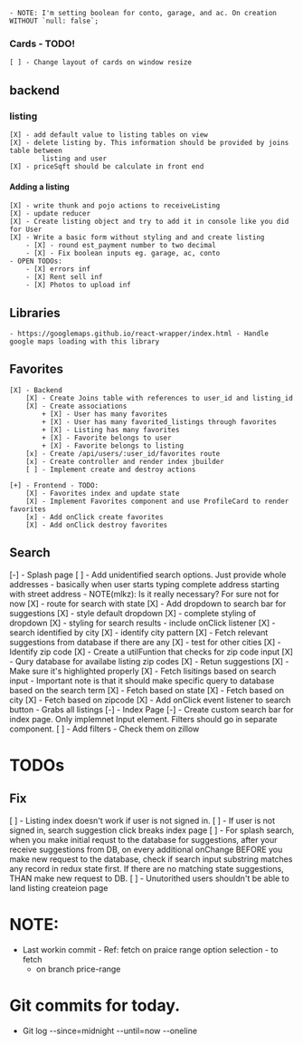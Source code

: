     - NOTE: I'm setting boolean for conto, garage, and ac. On creation WITHOUT `null: false`;

### Cards - TODO!
    [ ] - Change layout of cards on window resize


## backend
### listing
    [X] - add default value to listing tables on view
    [X] - delete listing by. This information should be provided by joins table between
            listing and user
    [X] - priceSqft should be calculate in front end

#### Adding a listing
    [X] - write thunk and pojo actions to receiveListing
    [X] - update reducer
    [X] - Create listing object and try to add it in console like you did for User
    [X] - Write a basic form without styling and and create listing
        - [X] - round est_payment number to two decimal
        - [X] - Fix boolean inputs eg. garage, ac, conto
    - OPEN TODOs:
        - [X] errors inf
        - [X] Rent sell inf
        - [X] Photos to upload inf

## Libraries
    - https://googlemaps.github.io/react-wrapper/index.html - Handle google maps loading with this library

## Favorites
    [X] - Backend
        [X] - Create Joins table with references to user_id and listing_id
        [X] - Create associations
            + [X] - User has many favorites
            + [X] - User has many favorited_listings through favorites
            + [X] - Listing has many favorites
            + [X] - Favorite belongs to user
            + [X] - Favorite belongs to listing
        [x] - Create /api/users/:user_id/favorites route
        [x] - Create controller and render index jbuilder
        [ ] - Implement create and destroy actions

    [+] - Frontend - TODO:
        [X] - Favorites index and update state
        [X] - Implement Favorites component and use ProfileCard to render favorites
        [x] - Add onClick create favorites
        [X] - Add onClick destroy favorites

## Search
[-] - Splash page
    [ ] - Add unidentified search options. Just provide whole addresses - 
          basically when user starts typing complete address starting with 
          street address - NOTE(mlkz): Is it really necessary? For sure not 
          for now
    [X] - route for search with state
    [X] - Add dropdown to search bar for suggestions
    [X] - style default dropdown
    [X] - complete styling of dropdown
        [X] - styling for search results - include onClick listener
    [X] - search identified by city
        [X] - identify city pattern
        [X] - Fetch relevant suggestions from database if there are any
        [X] - test for other cities
    [X] - Identify zip code
        [X] - Create a utilFuntion that checks for zip code input
        [X] - Qury database for availabe listing zip codes
        [X] - Retun suggestions
        [X] - Make sure it's highlighted properly
    [X] - Fetch lisitings based on search input - Important note is that 
          it should make specific query to database based on the search term 
        [X] - Fetch based on state
        [X] - Fetch based on city
        [X] - Fetch based on zipcode
    [X] - Add onClick event listener to search button - Grabs all listings
[-] - Index Page
    [-] - Create custom search bar for index page. Only implemnet Input 
          element. Filters should go in separate component.
    [ ] - Add filters - Check them on zillow




# TODOs


## Fix
[ ] - Listing index doesn't work if user is not signed in.
[ ] - If user is not signed in, search suggestion click breaks index page 
[ ] - For splash search, when you make initial requst to the database for
      suggestions, after your receive suggestions from DB, on every additional
      onChange BEFORE you make new request to the database, check if search 
      input substring matches any record in redux state first. If there are
      no matching state suggestions, THAN make new request to DB.
[ ] - Unutorithed users shouldn't be able to land listing createion page


# NOTE:
- Last workin commit - Ref: fetch on praice range option selection - to fetch
    - on branch price-range

# Git commits for today.
- Git log --since=midnight --until=now --oneline
